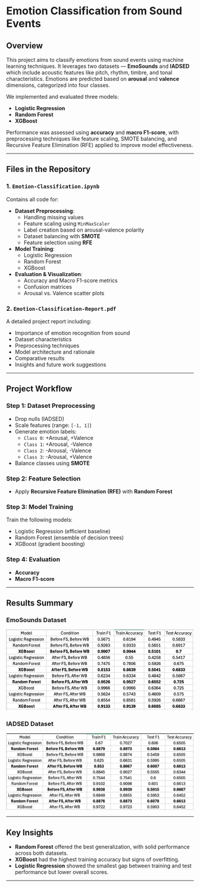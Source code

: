 # Emotion Classification from Sound Events 

## Overview

This project aims to classify emotions from sound events using machine learning techniques. It leverages two datasets — **EmoSounds** and **IADSED** which include acoustic features like pitch, rhythm, timbre, and tonal characteristics. Emotions are predicted based on **arousal** and **valence** dimensions, categorized into four classes.

We implemented and evaluated three models:

- **Logistic Regression**
- **Random Forest**
- **XGBoost**

Performance was assessed using **accuracy** and **macro F1-score**, with preprocessing techniques like feature scaling, SMOTE balancing, and Recursive Feature Elimination (RFE) applied to improve model effectiveness.

---

## Files in the Repository

### 1. `Emotion-Classification.ipynb`
Contains all code for:
- **Dataset Preprocessing**:
  - Handling missing values
  - Feature scaling using `MinMaxScaler`
  - Label creation based on arousal-valence polarity
  - Dataset balancing with **SMOTE**
  - Feature selection using **RFE**
- **Model Training**:
  - Logistic Regression
  - Random Forest
  - XGBoost
- **Evaluation & Visualization**:
  - Accuracy and Macro F1-score metrics
  - Confusion matrices
  - Arousal vs. Valence scatter plots

### 2. `Emotion-Classification-Report.pdf`
A detailed project report including:
- Importance of emotion recognition from sound
- Dataset characteristics
- Preprocessing techniques
- Model architecture and rationale
- Comparative results
- Insights and future work suggestions

---

## Project Workflow

### Step 1: Dataset Preprocessing
- Drop nulls (IADSED)
- Scale features (range: `[-1, 1]`)
- Generate emotion labels:
  - `Class 0`: +Arousal, +Valence
  - `Class 1`: +Arousal, -Valence
  - `Class 2`: -Arousal, -Valence
  - `Class 3`: -Arousal, +Valence
- Balance classes using **SMOTE**

### Step 2: Feature Selection
- Apply **Recursive Feature Elimination (RFE)** with **Random Forest**

### Step 3: Model Training
Train the following models:
- Logistic Regression (efficient baseline)
- Random Forest (ensemble of decision trees)
- XGBoost (gradient boosting)

### Step 4: Evaluation
- **Accuracy**
- **Macro F1-score**

---

## Results Summary

### EmoSounds Dataset
![EmoSoundResults](./EmoSoundResults.jpeg)


### IADSED Dataset
![IADSED_Results](./IADSED_Results.jpeg)

---

## Key Insights

- **Random Forest** offered the best generalization, with solid performance across both datasets.
- **XGBoost** had the highest training accuracy but signs of overfitting.
- **Logistic Regression** showed the smallest gap between training and test performance but lower overall scores.

---
